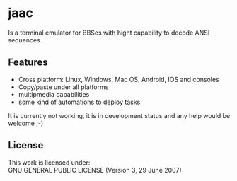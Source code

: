 # jaac
Is a terminal emulator for BBSes with hight capability to decode ANSI sequences.<br>
## Features
<ul>
<li>Cross platform: Linux, Windows, Mac OS, Android, IOS and consoles</li>
<li>Copy/paste under all platforms</li>
<li>multipmedia capabilities</i>
<li>some kind of automations to deploy tasks</li>
</ul>
It is currently not working, it is in development status and any help would be welcome ;-)

## License
This work is licensed under:<br>
GNU GENERAL PUBLIC LICENSE (Version 3, 29 June 2007)<br>
